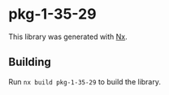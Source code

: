 # pkg-1-35-29

This library was generated with [Nx](https://nx.dev).

## Building

Run `nx build pkg-1-35-29` to build the library.
